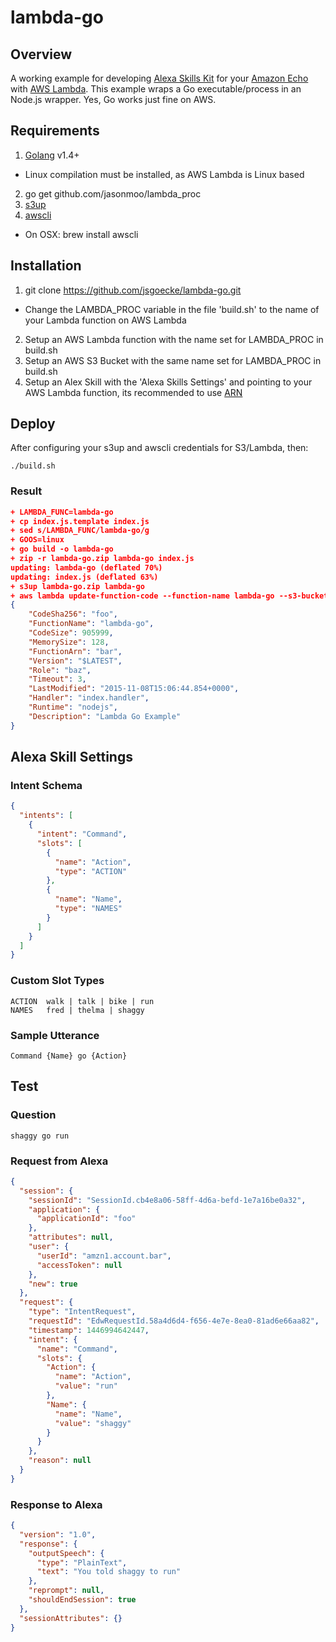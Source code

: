 # lambda-go

## Overview

A working example for developing [Alexa Skills Kit](http://developer.amazon.com/public/solutions/alexa/alexa-skills-kit) for your [Amazon Echo](http://amazon.com/echo) with [AWS Lambda](https://aws.amazon.com/lambda/). This example wraps a Go executable/process in an Node.js wrapper. Yes, Go works just fine on AWS.

## Requirements

1. [Golang](https://golang.org/) v1.4+
  * Linux compilation must be installed, as AWS Lambda is Linux based
2. go get github.com/jasonmoo/lambda_proc
3. [s3up](https://labix.org/s3up)
4. [awscli](https://aws.amazon.com/cli/)
  * On OSX: brew install awscli

## Installation

1. git clone https://github.com/jsgoecke/lambda-go.git
  * Change the LAMBDA_PROC variable in the file 'build.sh' to the name of your Lambda function on AWS Lambda
2. Setup an AWS Lambda function with the name set for LAMBDA_PROC in build.sh
3. Setup an AWS S3 Bucket with the same name set for LAMBDA_PROC in build.sh
4. Setup an Alex Skill with the 'Alexa Skills Settings' and pointing to your AWS Lambda function, its recommended to use [ARN](http://docs.aws.amazon.com/general/latest/gr/aws-arns-and-namespaces.html)

## Deploy

After configuring your s3up and awscli credentials for S3/Lambda, then:

```
./build.sh
```

### Result

```json
+ LAMBDA_FUNC=lambda-go
+ cp index.js.template index.js
+ sed s/LAMBDA_FUNC/lambda-go/g
+ GOOS=linux
+ go build -o lambda-go
+ zip -r lambda-go.zip lambda-go index.js
updating: lambda-go (deflated 70%)
updating: index.js (deflated 63%)
+ s3up lambda-go.zip lambda-go
+ aws lambda update-function-code --function-name lambda-go --s3-bucket lambda-go --s3-key lambda-go.zip
{
    "CodeSha256": "foo", 
    "FunctionName": "lambda-go", 
    "CodeSize": 905999, 
    "MemorySize": 128, 
    "FunctionArn": "bar", 
    "Version": "$LATEST", 
    "Role": "baz", 
    "Timeout": 3, 
    "LastModified": "2015-11-08T15:06:44.854+0000", 
    "Handler": "index.handler", 
    "Runtime": "nodejs", 
    "Description": "Lambda Go Example"
}
```

## Alexa Skill Settings

### Intent Schema 

```json
{
  "intents": [
    {
      "intent": "Command",
      "slots": [
        {
          "name": "Action",
          "type": "ACTION"
        },
        {
          "name": "Name",
          "type": "NAMES"
        }
      ]
    }
  ]
}
```

### Custom Slot Types

```
ACTION 	walk | talk | bike | run 	
NAMES 	fred | thelma | shaggy
```

### Sample Utterance

```
Command {Name} go {Action}
```

## Test

### Question

```
shaggy go run
```

### Request from Alexa

```json
{
  "session": {
    "sessionId": "SessionId.cb4e8a06-58ff-4d6a-befd-1e7a16be0a32",
    "application": {
      "applicationId": "foo"
    },
    "attributes": null,
    "user": {
      "userId": "amzn1.account.bar",
      "accessToken": null
    },
    "new": true
  },
  "request": {
    "type": "IntentRequest",
    "requestId": "EdwRequestId.58a4d6d4-f656-4e7e-8ea0-81ad6e66aa82",
    "timestamp": 1446994642447,
    "intent": {
      "name": "Command",
      "slots": {
        "Action": {
          "name": "Action",
          "value": "run"
        },
        "Name": {
          "name": "Name",
          "value": "shaggy"
        }
      }
    },
    "reason": null
  }
}
```

### Response to Alexa

```json
{
  "version": "1.0",
  "response": {
    "outputSpeech": {
      "type": "PlainText",
      "text": "You told shaggy to run"
    },
    "reprompt": null,
    "shouldEndSession": true
  },
  "sessionAttributes": {}
}
```